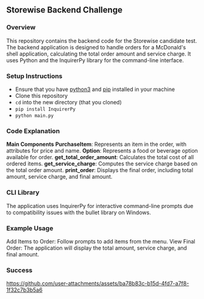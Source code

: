 ## Storewise Backend Challenge
### Overview
This repository contains the backend code for the Storewise candidate test. The backend application is designed to handle orders for a McDonald's shell application, calculating the total order amount and service charge. It uses Python and the InquirerPy library for the command-line interface.

### Setup Instructions
- Ensure that you have [python3](https://www.python.org/downloads/) and [pip](https://pip.pypa.io/en/stable/installation/) installed in your machine
- Clone this repository
- `cd` into the new directory (that you cloned)
- `pip install InquirerPy`
- `python main.py`

### Code Explanation

**Main Components**
**PurchaseItem**: Represents an item in the order, with attributes for price and name.
**Option**: Represents a food or beverage option available for order.
**get_total_order_amount**: Calculates the total cost of all ordered items.
**get_service_charge**: Computes the service charge based on the total order amount.
**print_order**: Displays the final order, including total amount, service charge, and final amount.

### CLI Library
The application uses InquirerPy for interactive command-line prompts due to compatibility issues with the bullet library on Windows.

### Example Usage
Add Items to Order: Follow prompts to add items from the menu.
View Final Order: The application will display the total amount, service charge, and final amount.


### Success


https://github.com/user-attachments/assets/ba78b83c-b15d-4fd7-a7f8-1f32c7b3b5a6




